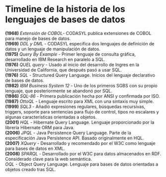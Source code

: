 Timeline de la historia de los lenguajes de bases de datos
=====================

**(1968)** *Extensión de COBOL*- CODASYL publica extensiones de COBOL para manejo de bases de datos.  
**(1969)** *DDL y DML* - CODASYL especifica dos lenguajes de definición de datos y un lenguaje de manipulación de datos.  
**(1975)** *Query By Example* - Primer lenguaje de consulta gráfica, desarrollado en IBM Research en paralelo a SQL.  
**(1976)** *QUEL query* - Usado al inicio del desarrollo de Ingres en la Universidad de California, que después pasó a usar SQL.  
**(1976)** *SQL* - Structured Query Language. Inicios del lenguaje declarativo de bases de datos.  
**(1982)** *IBM Business System 12* - Uno de los primeros SGBS con su propio lenguaje, que posteriormente se abandonó por SQL.  
**(1986)** *SQL-86* - Primera publicación hecha por ANSI y confirmada por ISO.  
**(1987)** *OttoQL* - Lenguaje escrito para XML con una sintaxis muy simple.  
**(1999)** *SQL3* - Añadió expresiones regulares, búsquedas recursivas, triggers, soporte para sentencias para flujo de control, tipos no escalares y algunas características orientadas a objetos.  
**(2001)** *HQL* - Hibernate Query Language. Lenguaje proporcionado por la librería Hibernate ORM para Java.  
**(2006)** *JPQL* - Java Persistence Query Language. Parte de la especificación Java Persistence API. Basado originalmente en HQL.  
**(2007)** *XQuery* - Desarrollado y recomendado por el W3C como lenguaje para bases de datos en XML.   
**(2008)** *SPARQL* - Desarrollado por el W3C para datos almacenados en RDF. Considerado clave para la web semántica.  
*OQL* - Object Query Language. Lenguaje para bases de datos orientadas a objetos creado tras SQL.  
